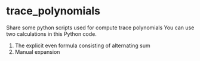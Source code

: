 # trace_polynomials
Share some python scripts used for compute trace polynomials 
You can use two calculations in this Python code.

1. The explicit even formula consisting of alternating sum
2. Manual expansion 
